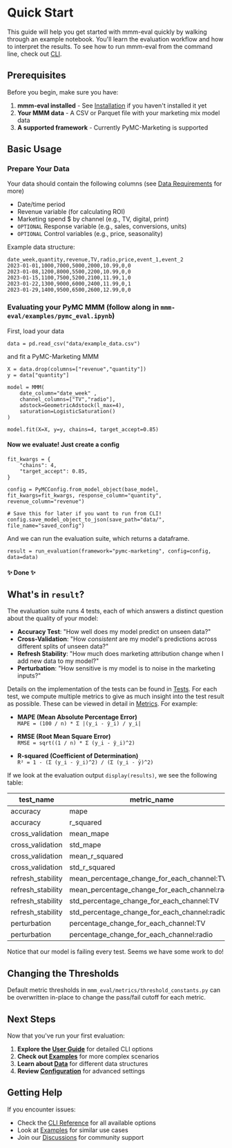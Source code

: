 # Quick Start

This guide will help you get started with mmm-eval quickly by walking through an example notebook. You'll learn the evaluation workflow and how to interpret the results. To see how to run mmm-eval from the command line, check out [CLI](../user-guide/cli.md).

## Prerequisites

Before you begin, make sure you have:

1. **mmm-eval installed** - See [Installation](installation.md) if you haven't installed it yet
2. **Your MMM data** - A CSV or Parquet file with your marketing mix model data
3. **A supported framework** - Currently PyMC-Marketing is supported

## Basic Usage

### Prepare Your Data

Your data should contain the following columns (see [Data Requirements](../user-guide/data.md#data-requirements) for more)

* Date/time period
* Revenue variable (for calculating ROI)
* Marketing spend $ by channel (e.g., TV, digital, print)
* `OPTIONAL` Response variable (e.g., sales, conversions, units)
* `OPTIONAL` Control variables (e.g., price, seasonality)

Example data structure:

```csv
date_week,quantity,revenue,TV,radio,price,event_1,event_2
2023-01-01,1000,7000,5000,2000,10.99,0,0
2023-01-08,1200,8000,5500,2200,10.99,0,0
2023-01-15,1100,7500,5200,2100,11.99,1,0
2023-01-22,1300,9000,6000,2400,11.99,0,1
2023-01-29,1400,9500,6500,2600,12.99,0,0
```

### Evaluating your PyMC MMM (follow along in `mmm-eval/examples/pymc_eval.ipynb`)
First, load your data
```jupyter
data = pd.read_csv("data/example_data.csv")
```

and fit a PyMC-Marketing MMM
```jupyter
X = data.drop(columns=["revenue","quantity"])
y = data["quantity"]

model = MMM(
    date_column="date_week" ,
    channel_columns=["TV","radio"],
    adstock=GeometricAdstock(l_max=4),
    saturation=LogisticSaturation()
)

model.fit(X=X, y=y, chains=4, target_accept=0.85)
```

#### Now we evaluate! Just create a config
```jupyter
fit_kwargs = { 
    "chains": 4,
    "target_accept": 0.85,
}

config = PyMCConfig.from_model_object(base_model, fit_kwargs=fit_kwargs, response_column="quantity", revenue_column="revenue")

# Save this for later if you want to run from CLI!
config.save_model_object_to_json(save_path="data/", file_name="saved_config")
```

And we can run the evaluation suite, which returns a dataframe.
```jupyter
result = run_evaluation(framework="pymc-marketing", config=config, data=data)
```
#### ✨ Done ✨

## What's in `result`?

The evaluation suite runs 4 tests, each of which answers a distinct question about the quality of your model: 

* **Accuracy Test**: "How well does my model predict on unseen data?"
* **Cross-Validation**: "How *consistent* are my model's predictions across different splits of unseen data?"
* **Refresh Stability**: "How much does marketing attribution change when I add new data to my model?"
* **Perturbation**: "How sensitive is my model is to noise in the marketing inputs?"

Details on the implementation of the tests can be found in [Tests](../user-guide/tests.md). For each test, we compute multiple metrics to give as much insight into the test result as possible. These can be viewed in detail in [Metrics](../user-guide/metrics.md). For example:

* **MAPE (Mean Absolute Percentage Error)**  
  `MAPE = (100 / n) * Σ |(y_i - ŷ_i) / y_i|`

* **RMSE (Root Mean Square Error)**  
  `RMSE = sqrt((1 / n) * Σ (y_i - ŷ_i)^2)`

* **R-squared (Coefficient of Determination)**  
  `R² = 1 - (Σ (y_i - ŷ_i)^2) / (Σ (y_i - ȳ)^2)`


If we look at the evaluation output ```display(results)```, we see the following table:

|     test_name     |                  metric_name                  | metric_value | metric_pass |
|-------------------|-----------------------------------------------|--------------|-------------|
| accuracy          | mape                                          | 0.121        | False       |
| accuracy          | r_squared                                     | -0.547       | False       |
| cross_validation  | mean_mape                                     | 0.084        | False       |
| cross_validation  | std_mape                                      | 0.058        | False       |
| cross_validation  | mean_r_squared                                | -7.141       | False       |
| cross_validation  | std_r_squared                                 | 9.686        | False       |
| refresh_stability | mean_percentage_change_for_each_channel:TV    | 0.021        | False       |
| refresh_stability | mean_percentage_change_for_each_channel:radio | 0.369        | False       |
| refresh_stability | std_percentage_change_for_each_channel:TV     | 0.021        | False       |
| refresh_stability | std_percentage_change_for_each_channel:radio  | 0.397        | False       |
| perturbation      | percentage_change_for_each_channel:TV         | 0.005        | False       |
| perturbation      | percentage_change_for_each_channel:radio      | 0.112        | False       |


Notice that our model is failing every test. Seems we have some work to do!

## Changing the Thresholds
Default metric thresholds in `mmm_eval/metrics/threshold_constants.py` can be overwritten in-place to change the pass/fail cutoff for each metric.

## Next Steps

Now that you've run your first evaluation:

1. **Explore the [User Guide](../user-guide/cli.md)** for detailed CLI options
2. **Check out [Examples](../examples/basic-usage.md)** for more complex scenarios
3. **Learn about [Data](../user-guide/data.md)** for different data structures
4. **Review [Configuration](../configuration.md)** for advanced settings

## Getting Help

If you encounter issues:

* Check the [CLI Reference](../user-guide/cli.md) for all available options
* Look at [Examples](../examples/basic-usage.md) for similar use cases
* Join our [Discussions](https://github.com/Mutiny-Group/mmm-eval/discussions) for community support
